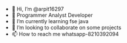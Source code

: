 - 👋 Hi, I’m @arpit16297
- 👀 Programmer Analyst Developer 
- 🌱 I’m currently learning fse java
- 💞️ I’m looking to collaborate on some projects
- 📫 How to reach me whatsapp-8210392094

<!---
arpit16297/arpit16297 is a ✨ special ✨ repository because its `README.md` (this file) appears on your GitHub profile.
You can click the Preview link to take a look at your changes.
--->
